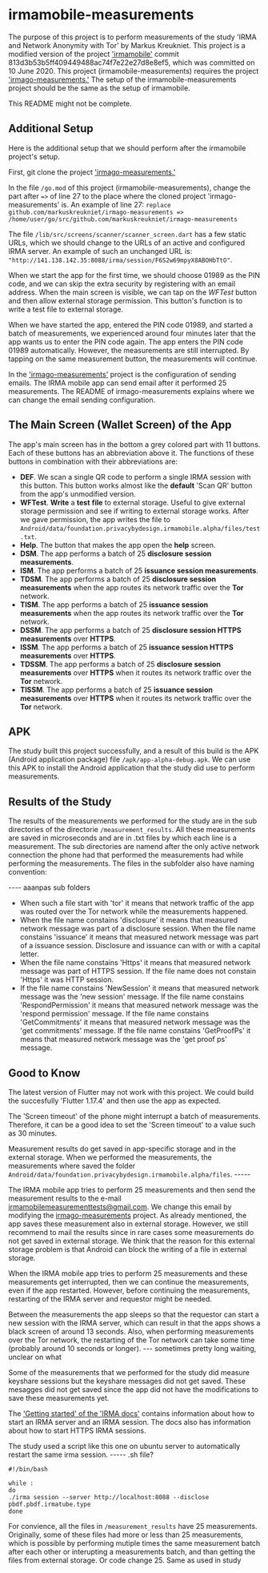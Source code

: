# irmamobile-measurements

The purpose of this project is to perform measurements of the study 'IRMA and Network Anonymity with Tor' by Markus Kreukniet. This project is a modified version of the project ['irmamobile'](https://github.com/privacybydesign/irmamobile) commit 813d3b53b5ff409449488ac74f7e22e27d8e8ef5, which was committed on 10 June 2020. This project (irmamobile-measurements) requires the project ['irmago-measurements.'](https://github.com/markuskreukniet/irmago-measurements) The setup of the irmamobile-measurements project should be the same as the setup of irmamobile.

This README might not be complete.

## Additional Setup

Here is the additional setup that we should perform after the irmamobile project's setup.

First, git clone the project ['irmago-measurements.'](https://github.com/markuskreukniet/irmago-measurements)

In the file `/go.mod` of this project (irmamobile-measurements), change the part after `=>` of line 27 to the place where the cloned project 'irmago-measurements' is. An example of line 27: `replace github.com/markuskreukniet/irmago-measurements => /home/user/go/src/github.com/markuskreukniet/irmago-measurements`

The file `/lib/src/screens/scanner/scanner_screen.dart` has a few static URLs, which we should change to the URLs of an active and configured IRMA server. An example of such an unchanged URL is: `"http://141.138.142.35:8088/irma/session/F6S2w69mpyX8ABOHbTtO"`.

When we start the app for the first time, we should choose 01989 as the PIN code, and we can skip the extra security by registering with an email address. When the main screen is visible, we can tap on the _WFTest_ button and then allow external storage permission. This button's function is to write a test file to external storage.

When we have started the app, entered the PIN code 01989, and started a batch of measurements, we experienced around four minutes later that the app wants us to enter the PIN code again. The app enters the PIN code 01989 automatically. However, the measurements are still interrupted. By tapping on the same measurement button, the measurements will continue.

In the ['irmago-measurements'](https://github.com/markuskreukniet/irmago-measurements) project is the configuration of sending emails. The IRMA mobile app can send email after it performed 25 measurements. The README of irmago-measurements explains where we can change the email sending configuration.

## The Main Screen (Wallet Screen) of the App

The app's main screen has in the bottom a grey colored part with 11 buttons. Each of these buttons has an abbreviation above it. The functions of these buttons in combination with their abbreviations are:

* __DEF__. We scan a single QR code to perform a single IRMA session with this button. This button works almost like the __default__ 'Scan QR' button from the app's unmodified version.
* __WFTest__. __Write__ a __test__ __file__ to external storage. Useful to give external storage permission and see if writing to external storage works. After we gave permission, the app writes the file to `Android/data/foundation.privacybydesign.irmamobile.alpha/files/test.txt`.
* __Help__. The button that makes the app open the __help__ screen.
* __DSM__. The app performs a batch of 25 __disclosure session measurements__.
* __ISM__. The app performs a batch of 25 __issuance session measurements__.
* __TDSM__. The app performs a batch of 25 __disclosure session measurements__ when the app routes its network traffic over the __Tor__ network.
* __TISM__. The app performs a batch of 25 __issuance session measurements__ when the app routes its network traffic over the __Tor__ network.
* __DSSM__. The app performs a batch of 25 __disclosure session HTTPS measurements__ over __HTTPS__.
* __ISSM__. The app performs a batch of 25 __issuance session HTTPS measurements__ over __HTTPS__.
* __TDSSM__. The app performs a batch of 25 __disclosure session measurements__ over __HTTPS__ when it routes its network traffic over the __Tor__ network.
* __TISSM__. The app performs a batch of 25 __issuance session measurements__ over __HTTPS__ when it routes its network traffic over the __Tor__ network.

## APK

The study built this project successfully, and a result of this build is the APK (Android application package) file `/apk/app-alpha-debug.apk`. We can use this APK to install the Android application that the study did use to perform measurements.

## Results of the Study

The results of the measurements we performed for the study are in the sub directories of the directorie `/measurement_results`. All these measurements are saved in microseconds and are in .txt files by which each line is a measurement. The sub directories are namend after the only active network connection the phone had that performed the measurements had while performing the measurements. The files in the subfolder also have naming convention:

---- aaanpas sub folders

* When such a file start with 'tor' it means that network traffic of the app was routed over the Tor network while the measurements happened.
* When the file name constains 'disclosure' it means that measured network message was part of a disclosure session. When the file name constains 'issuance' it means that measured network message was part of a issuance session. Disclosure and issuance can with or with a capital letter.
* When the file name constains 'Https' it means that measured network message was part of HTTPS session. If the file name does not constain 'Https' it was HTTP session.
* If the file name constains 'NewSession' it means that measured network message was the 'new session' message. If the file name constains 'RespondPermission' it means that measured network message was the 'respond permission' message. If the file name constains 'GetCommitments' it means that measured network message was the 'get commitments' message. If the file name constains 'GetProofPs' it means that measured network message was the 'get proof ps' message.

## Good to Know

The latest version of Flutter may not work with this project. We could build the succesfully 'Flutter 1.17.4' and then use the app as expected.

The 'Screen timeout' of the phone might interrupt a batch of measurements. Therefore, it can be a good idea to set the 'Screen timeout' to a value such as 30 minutes.

Measurement results do get saved in app-specific storage and in the external storage. When we performed the measurements, the measurements where saved the folder `Android/data/foundation.privacybydesign.irmamobile.alpha/files`. -----

The IRMA mobile app tries to perform 25 measurements and then send the measurement results to the e-mail irmamobilemeasurementtests@gmail.com. We change this email by modifying the [irmago-measurements](https://github.com/markuskreukniet/irmago-measurements) project. As already mentioned, the app saves these measurement also in external storage. However, we still recommend to mail the results since in rare cases some measurements do not get saved in external storage. We think that the reason for this external storage problem is that Android can block the writing of a file in external storage.

When the IRMA mobile app tries to perform 25 measurements and these measurements get interrupted, then we can continue the measurements, even if the app restarted. However, before continuing the measurements, restarting of the IRMA server and requestor might be needed.

Between the measurements the app sleeps so that the requestor can start a new session with the IRMA server, which can result in that the apps shows a black screen of around 13 seconds. Also, when performing measurements over the Tor network, the restarting of the Tor network can take some time (probably around 10 seconds or longer). --- sometimes pretty long waiting, unclear on what

Some of the measurements that we performed for the study did measure keyshare sessions but the keyshare messages did not get saved. These mesagges did not get saved since the app did not have the modifications to save these measurements yet.

The ['Getting started' of the 'IRMA docs'](https://irma.app/docs/getting-started/) contains information about how to start an IRMA server and an IRMA session. The docs also has information about how to start HTTPS IRMA sessions.

The study used a script like this one on ubuntu server to automatically restart the same irma session. ----- .sh file?
```
#!/bin/bash

while :
do
./irma session --server http://localhost:8088 --disclose pbdf.pbdf.irmatube.type
done
```

For convience, all the files in `/measurement_results` have 25 measurements. Originally, some of these files had more or less than 25 measurements, which is possible by performing mutiple times the same measurement batch after each other or interupting a measurements batch, and than getting the files from external storage. Or code change 25. Same as used in study
